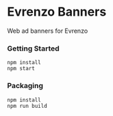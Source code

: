 # Evrenzo Banners

Web ad banners for Evrenzo

### Getting Started

```shell
npm install
npm start
```

### Packaging

```shell
npm install
npm run build
```

